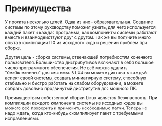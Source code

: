 # Преимущества

У проекта несколько целей. Одна из них - образовательная. Создание системы по этому руководству поможет узнать, для чего используется каждый пакет и каждая программа, как компоненты системы работают вместе и взаимодействуют друг с другом. Так же вы получите много опыта в компиляции ПО из исходного кода и решении проблем при сборке.

<!-- Заменено неточное "тяжёлый дистрибутив для мощного ПК". Не всегда есть необходимость в тяжёлых дистрибутивах вообще. -->

Другая цель - сборка системы, отвечающей потребностям конечного пользователя. Большинство дистрибутивов включают в себя большое число программного обеспечения. Не всё можно удалить "безболезненно" для системы. В LX4 вы можете диктовать каждый аспект своей системы, создать миниатюрную систему, способную стабильно и быстро работать на слабом оборудовании, а можете собрать довольно продвинутый дистрибутив для мощного ПК.

Преимуществом собственной сборки Linux является безопасность. При компиляции каждого компонента системы из исходных кодов вы можете всё проверить и применить необходимые патчи. Теперь не надо ждать, когда кто-нибудь скомпилирует пакет с требуемыми исправлениями.
